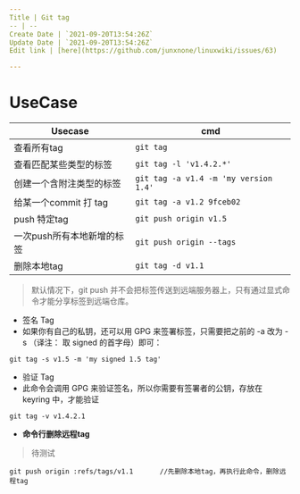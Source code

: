 ```yaml
---
Title | Git tag
-- | --
Create Date | `2021-09-20T13:54:26Z`
Update Date | `2021-09-20T13:54:26Z`
Edit link | [here](https://github.com/junxnone/linuxwiki/issues/63)

---
```


# UseCase

Usecase | cmd
-- | --
查看所有tag | `git tag`
查看匹配某些类型的标签 | `git tag -l 'v1.4.2.*'`
创建一个含附注类型的标签 | `git tag -a v1.4 -m 'my version 1.4'`
给某一个commit 打 tag | `git tag -a v1.2 9fceb02`
push 特定tag | `git push origin v1.5`
一次push所有本地新增的标签 | `git push origin --tags`
删除本地tag | `git tag -d v1.1`

> 默认情况下，git push 并不会把标签传送到远端服务器上，只有通过显式命令才能分享标签到远端仓库。

- 签名 Tag 
- 如果你有自己的私钥，还可以用 GPG 来签署标签，只需要把之前的 -a 改为 -s （译注： 取 signed 的首字母）即可：
```
git tag -s v1.5 -m 'my signed 1.5 tag'
```
- 验证 Tag
- 此命令会调用 GPG 来验证签名，所以你需要有签署者的公钥，存放在 keyring 中，才能验证
```
git tag -v v1.4.2.1
```


- **命令行删除远程tag**
> 待测试
```
git push origin :refs/tags/v1.1　　　　//先删除本地tag，再执行此命令，删除远程tag
```
